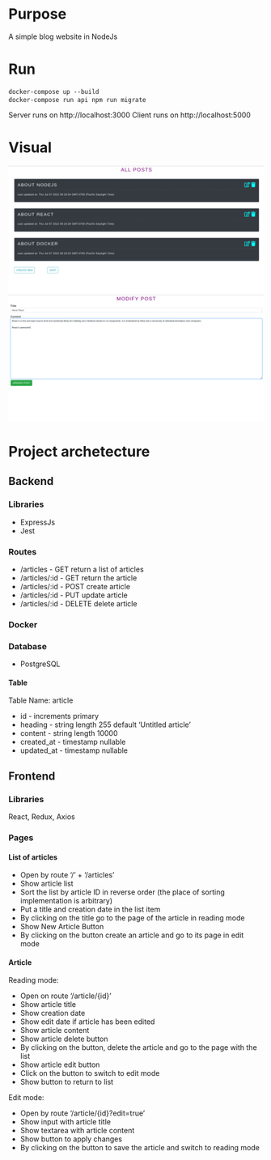 # Purpose

A simple blog website in NodeJs

# Run

```
docker-compose up --build
docker-compose run api npm run migrate
```
Server runs on http://localhost:3000
Client runs on http://localhost:5000
# Visual

![Home page](home.png)
![Update page](update.png)

# Project archetecture

## Backend

### Libraries

- ExpressJs
- Jest

### Routes

- /articles - GET return a list of articles
- /articles/:id - GET return the article
- /articles/:id - POST create article
- /articles/:id - PUT update article
- /articles/:id - DELETE delete article

### Docker

### Database

- PostgreSQL

#### Table

Table Name: article

- id - increments primary
- heading - string length 255 default ‘Untitled article’
- content - string length 10000
- created_at - timestamp nullable
- updated_at - timestamp nullable

## Frontend

### Libraries

React, Redux, Axios

### Pages

#### List of articles

- Open by route ‘/’ + ‘/articles’
- Show article list
- Sort the list by article ID in reverse order (the place of sorting implementation is arbitrary)
- Put a title and creation date in the list item
- By clicking on the title go to the page of the article in reading mode
- Show New Article Button
- By clicking on the button create an article and go to its page in edit mode

#### Article

Reading mode:

- Open on route ‘/article/{id}’
- Show article title
- Show creation date
- Show edit date if article has been edited
- Show article content
- Show article delete button
- By clicking on the button, delete the article and go to the page with the list
- Show article edit button
- Click on the button to switch to edit mode
- Show button to return to list

Edit mode:

- Open by route ‘/article/{id}?edit=true’
- Show input with article title
- Show textarea with article content
- Show button to apply changes
- By clicking on the button to save the article and switch to reading mode
